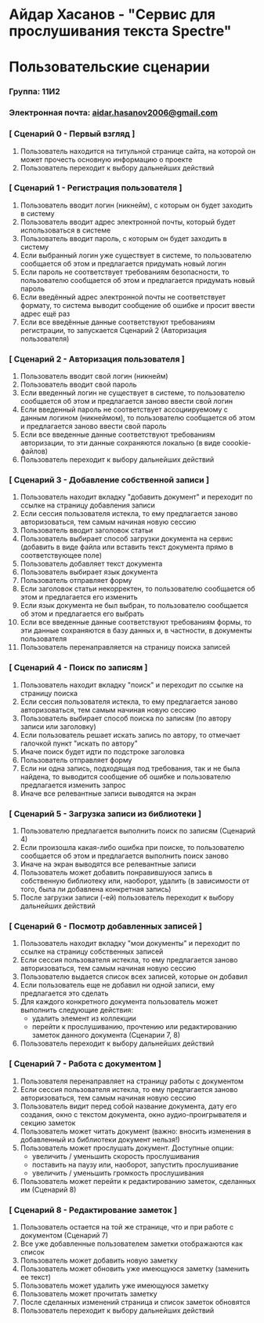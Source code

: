 # Айдар Хасанов - "Сервис для прослушивания текста Spectre"
# Пользовательские сценарии

### Группа: 11И2
### Электронная почта: aidar.hasanov2006@gmail.com

### [ Сценарий 0 - Первый взгляд ]
1. Пользователь находится на титульной странице сайта, на которой он может прочесть основную информацию о проекте
2. Пользователь переходит к выбору дальнейших действий

### [ Сценарий 1 - Регистрация пользователя ]

1. Пользователь вводит логин (никнейм), с которым он будет заходить в систему
2. Пользователь вводит адрес электронной почты, который будет использоваться в системе
3. Пользователь вводит пароль, с которым он будет заходить в систему
4. Если выбранный логин уже существует в системе, то пользователю сообщается об этом и предлагается придумать новый логин
5. Если пароль не соответствует требованиям безопасности, то пользователю сообщается об этом и предлагается придумать новый пароль
6. Если введённый адрес электронной почты не соответствует формату, то система выводит сообщение об ошибке и просит ввести адрес ещё раз
7. Если все введённые данные соответствуют требованиям регистрации, то запускается Сценарий 2 (Авторизация пользователя) 

### [ Сценарий 2 - Авторизация пользователя ]

1. Пользователь вводит свой логин (никнейм)
2. Пользователь вводит свой пароль
3. Если введенный логин не существует в системе, то пользователю сообщается об этом и предлагается заново ввести свой логин
4. Если введенный пароль не соответствует ассоциируемому с данным логином (никнеймом), то пользователю сообщается об этом и предлагается заново ввести свой пароль
5. Если все введенные данные соответствуют требованиям авторизации, то эти данные сохраняются локально (в виде coookie-файлов)
6. Пользователь переходит к выбору дальнейших действий

### [ Сценарий 3 - Добавление собственной записи ]

1. Пользователь находит вкладку "добавить документ" и переходит по ссылке на страницу добавления записи
2. Если сессия пользователя истекла, то ему предлагается заново авторизоваться, тем самым начиная новую сессию
3. Пользователь вводит заголовок статьи
4. Пользователь выбирает способ загрузки документа на сервис (добавить в виде файла или вставить текст документа прямо в соответствующее поле)
5. Пользователь добавляет текст документа
6. Пользователь выбирает язык документа
7. Пользователь отправляет форму
8. Если заголовок статьи некорректен, то пользователю сообщается об этом и предлагается его изменить
9. Если язык документа не был выбран, то пользователю сообщается об этом и предлагается его выбрать
10. Если все введенные данные соответствуют требованиям формы, то эти данные сохраняются в базу данных и, в частности, в документы пользователя
11. Пользователь перенаправляется на страницу поиска записей

### [ Сценарий 4 - Поиск по записям ]

1. Пользователь находит вкладку "поиск" и переходит по ссылке на страницу поиска
2. Если сессия пользователя истекла, то ему предлагается заново авторизоваться, тем самым начиная новую сессию
3. Пользователь выбирает способ поиска по записям (по автору записи или заголовку)
4. Если пользователь решает искать запись по автору, то отмечает галочкой пункт "искать по автору"
5. Иначе поиск будет идти по подстроке заголовка
6. Пользователь отправляет форму
7. Если ни одна запись, подходящая под требования, так и не была найдена, то выводится сообщение об ошибке и пользователю предлагается изменить запрос
8. Иначе все релевантные записи выводятся на экран

### [ Сценарий 5 - Загрузка записи из библиотеки ]

1. Пользователю предлагается выполнить поиск по записям (Сценарий 4)
2. Если произошла какая-либо ошибка при поиске, то пользователю сообщается об этом и предлагается выполнить поиск заново
3. Иначе на экран выводятся все релевантные записи
4. Пользователь может добавить понравившуюся запись в собственную библиотеку или, наоборот, удалить (в зависимости от того, была ли добавлена конкретная запись)
5. После загрузки записи (-ей) пользователь переходит к выбору дальнейших действий

### [ Сценарий 6 - Посмотр добавленных записей ]

1. Пользователь находит вкладку "мои документы" и переходит по ссылке на страницу собственных записей
2. Если сессия пользователя истекла, то ему предлагается заново авторизоваться, тем самым начиная новую сессию
3. Пользователю выдается список всех записей, которые он добавил
4. Если пользователь еще не добавил ни одной записи, ему предлагается это сделать
5. Для каждого конкретного документа пользователь может выполнить следующие действия:
   * удалить элемент из коллекции
   * перейти к прослушиванию, прочтению или редактированию заметок данного документа (Сценарии 7, 8)
6. Пользователь переходит к выбору дальнейших действий


### [ Сценарий 7 - Работа с документом ]

1. Пользователя перенаправляет на страницу работы с документом
2. Если сессия пользователя истекла, то ему предлагается заново авторизоваться, тем самым начиная новую сессию
3. Пользователь видит перед собой название документа, дату его создания, окно с текстом документа, окно аудио-проигрывателя и секцию заметок
4. Пользователь может читать документ (важно: вносить изменения в добавленный из библиотеки документ нельзя!)
5. Пользователь может прослушать документ. Доступные опции:
   * увеличить / уменьшить скорость прослушивания
   * поставить на паузу или, наоборот, запустить прослушивание
   * увеличить / уменьшить громкость прослушивания
6. Пользователь может перейти к редактированию заметок, сделанных им (Сценарий 8)

### [ Сценарий 8 - Редактирование заметок ] 

1. Пользователь остается на той же странице, что и при работе с документом (Сценарий 7)
2. Все уже добавленные пользователем заметки отображаются как список
3. Пользователь может добавить новую заметку
4. Пользователь может обновить уже имеющуюся заметку (заменить ее текст)
5. Пользователь может удалить уже имеющуюся заметку
6. Пользователь может прочитать заметку
7. После сделанных изменений страница и список заметок обновятся
8. Пользователь переходит к выбору дальнейших действий
